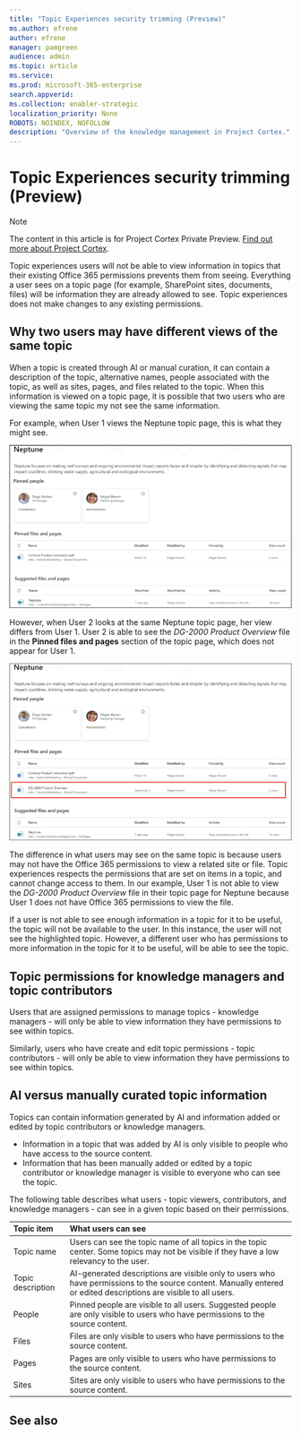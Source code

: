 ```yaml
---
title: "Topic Experiences security trimming (Preview)"
ms.author: efrene
author: efrene
manager: pamgreen
audience: admin
ms.topic: article
ms.service: 
ms.prod: microsoft-365-enterprise
search.appverid: 
ms.collection: enabler-strategic
localization_priority: None
ROBOTS: NOINDEX, NOFOLLOW
description: "Overview of the knowledge management in Project Cortex."
---
```


# Topic Experiences security trimming (Preview)

> [!Note] 
> The content in this article is for Project Cortex Private Preview. [Find out more about Project Cortex](https://aka.ms/projectcortex).

Topic experiences users will not be able to view information in topics that their existing Office 365 permissions prevents them from seeing. Everything a user sees on a topic page (for example, SharePoint sites, documents, files) will be information they are already allowed to see. Topic experiences does not make changes to any existing permissions.

## Why two users may have different views of the same topic

When a topic is created through AI or manual curation, it can contain a description of the topic, alternative names, people associated with the topic, as well as sites, pages, and files related to the topic. When this information is viewed on a topic page, it is possible that two users who are viewing the same topic my not see the same information.
  
For example, when User 1 views the Neptune topic page, this is what they might see.

![Neptune topic for user 1](../media/knowledge-management/user2-topic-view.png) </br> 

However, when User 2 looks at the same Neptune topic page, her view differs from User 1.  User 2 is able to see the *DG-2000 Product Overview* file in the **Pinned files and pages** section of the topic page, which does not appear for User 1. 

![Neptune topic for user 2](../media/knowledge-management/user1-topic-view.png) </br> 

The difference in what users may see on the same topic is because users may not have the Office 365 permissions to view a related site or file.  Topic experiences respects the permissions that are set on items in a topic, and cannot change access to them. In our example, User 1 is not able to view the *DG-2000 Product Overview* file in their topic page for Neptune because User 1 does not have Office 365 permissions to view the file.

If a user is not able to see enough information in a topic for it to be useful, the topic will not be available to the user. In this instance, the user will not see the highlighted topic. However, a different user who has permissions to more information in the topic for it to be useful, will be able to see the topic.


## Topic permissions for knowledge managers and topic contributors

Users that are assigned permissions to manage topics - knowledge managers - will only be able to view information they have permissions to see within topics.

Similarly, users who have create and edit topic permissions - topic contributors - will only be able to view information they have permissions to see within topics. 


## AI versus manually curated topic information

Topics can contain information generated by AI and information added or edited by topic contributors or knowledge managers.

 - Information in a topic that was added by AI is only visible to people who have access to the source content.
 - Information that has been manually added or edited by a topic contributor or knowledge manager is visible to everyone who can see the topic.

The following table describes what users - topic viewers, contributors, and knowledge managers - can see in a given topic based on their permissions.

|Topic item|What users can see|
|:---------|:------------------|
|Topic name|Users can see the topic name of all topics in the topic center. Some topics may not be visible if they have a low relevancy to the user.|
|Topic description|AI-generated descriptions are visible only to users who have permissions to the source content. Manually entered or edited descriptions are visible to all users.|
|People|Pinned people are visible to all users. Suggested people are only visible to users who have permissions to the source content.|
|Files|Files are only visible to users who have permissions to the source content.|
|Pages|Pages are only visible to users who have permissions to the source content.|
|Sites|Sites are only visible to users who have permissions to the source content.|




## See also

